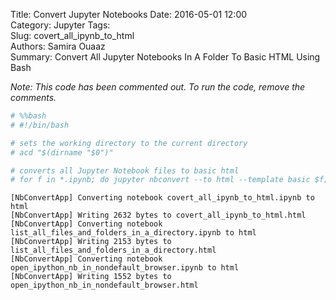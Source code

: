 Title: Convert Jupyter Notebooks 
Date: 2016-05-01 12:00  
Category: Jupyter 
Tags:  
Slug: covert_all_ipynb_to_html  
Authors: Samira Ouaaz  
Summary: Convert All Jupyter Notebooks In A Folder To Basic HTML Using Bash  

_Note: This code has been commented out. To run the code, remove the comments._


```python
# %%bash
# #!/bin/bash

# sets the working directory to the current directory
# acd "$(dirname "$0")"

# converts all Jupyter Notebook files to basic html
# for f in *.ipynb; do jupyter nbconvert --to html --template basic $f; done
```

    [NbConvertApp] Converting notebook covert_all_ipynb_to_html.ipynb to html
    [NbConvertApp] Writing 2632 bytes to covert_all_ipynb_to_html.html
    [NbConvertApp] Converting notebook list_all_files_and_folders_in_a_directory.ipynb to html
    [NbConvertApp] Writing 2153 bytes to list_all_files_and_folders_in_a_directory.html
    [NbConvertApp] Converting notebook open_ipython_nb_in_nondefault_browser.ipynb to html
    [NbConvertApp] Writing 1552 bytes to open_ipython_nb_in_nondefault_browser.html
